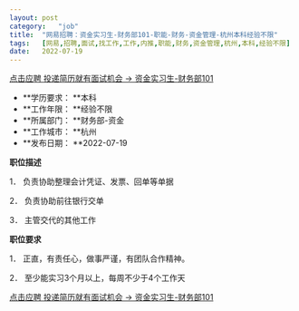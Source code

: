 ```yaml
---
layout:	post
category:	"job"
title:	"网易招聘：资金实习生-财务部101-职能-财务-资金管理-杭州本科经验不限"
tags:	[网易,招聘,面试,找工作,工作,内推,职能,财务,资金管理,杭州,本科,经验不限]
date:	2022-07-19
---
```


[点击应聘 投递简历就有面试机会 ->  资金实习生-财务部101](http://mobile.bole.netease.com/bole/boleDetail?id=38794&employeeId=346f03c3cda5f04c&key=all)



- **学历要求： **本科
- **工作年限： **经验不限
- **所属部门： **财务部-资金
- **工作城市： **杭州
- **发布日期： **2022-07-19



**职位描述**

1．	负责协助整理会计凭证、发票、回单等单据

2．	负责协助前往银行交单

3．	主管交代的其他工作



**职位要求**

1．	正直，有责任心，做事严谨，有团队合作精神。

2．	至少能实习3个月以上，每周不少于4个工作天



[点击应聘 投递简历就有面试机会 ->  资金实习生-财务部101](http://mobile.bole.netease.com/bole/boleDetail?id=38794&employeeId=346f03c3cda5f04c&key=all)